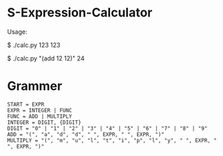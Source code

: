 # S-Expression-Calculator
Usage:

$ ./calc.py 123
123

$ ./calc.py "(add 12 12)"
24

# Grammer
```
START = EXPR
EXPR = INTEGER | FUNC
FUNC = ADD | MULTIPLY
INTEGER = DIGIT, {DIGIT}
DIGIT = "0" | "1" | "2" | "3" | "4" | "5" | "6" | "7" | "8" | "9"
ADD = "(", "a", "d", "d", " ", EXPR, " ", EXPR, ")"
MULTIPLY = "(", "m", "u", "l", "t", "i", "p", "l", "y", " ", EXPR, " ", EXPR, ")"
```

